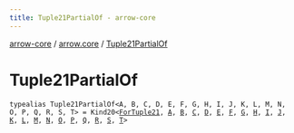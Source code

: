 ```yaml
---
title: Tuple21PartialOf - arrow-core
---
```


[arrow-core](../index.html) / [arrow.core](index.html) / [Tuple21PartialOf](./-tuple21-partial-of.html)

# Tuple21PartialOf

`typealias Tuple21PartialOf<A, B, C, D, E, F, G, H, I, J, K, L, M, N, O, P, Q, R, S, T> = Kind20<`[`ForTuple21`](-for-tuple21.html)`, `[`A`](-tuple21-partial-of.html#A)`, `[`B`](-tuple21-partial-of.html#B)`, `[`C`](-tuple21-partial-of.html#C)`, `[`D`](-tuple21-partial-of.html#D)`, `[`E`](-tuple21-partial-of.html#E)`, `[`F`](-tuple21-partial-of.html#F)`, `[`G`](-tuple21-partial-of.html#G)`, `[`H`](-tuple21-partial-of.html#H)`, `[`I`](-tuple21-partial-of.html#I)`, `[`J`](-tuple21-partial-of.html#J)`, `[`K`](-tuple21-partial-of.html#K)`, `[`L`](-tuple21-partial-of.html#L)`, `[`M`](-tuple21-partial-of.html#M)`, `[`N`](-tuple21-partial-of.html#N)`, `[`O`](-tuple21-partial-of.html#O)`, `[`P`](-tuple21-partial-of.html#P)`, `[`Q`](-tuple21-partial-of.html#Q)`, `[`R`](-tuple21-partial-of.html#R)`, `[`S`](-tuple21-partial-of.html#S)`, `[`T`](-tuple21-partial-of.html#T)`>`